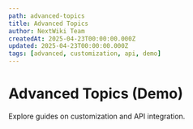 ```yaml
---
path: advanced-topics
title: Advanced Topics
author: NextWiki Team
createdAt: 2025-04-23T00:00:00.000Z
updated: 2025-04-23T00:00:00.000Z
tags: [advanced, customization, api, demo]
---
```


# Advanced Topics (Demo)

Explore guides on customization and API integration. 